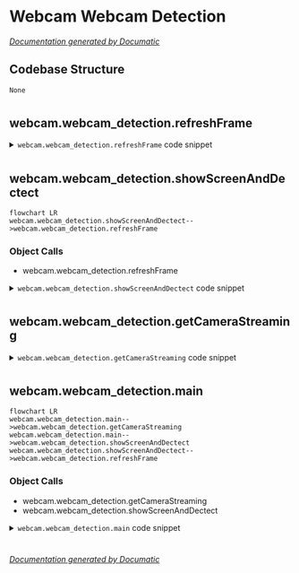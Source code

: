 # Webcam Webcam Detection

[_Documentation generated by Documatic_](https://www.documatic.com)

<!---Documatic-section-Codebase Structure-start--->
## Codebase Structure

<!---Documatic-block-system_architecture-start--->
```mermaid
None
```
<!---Documatic-block-system_architecture-end--->

# #
<!---Documatic-section-Codebase Structure-end--->

<!---Documatic-section-webcam.webcam_detection.refreshFrame-start--->
## webcam.webcam_detection.refreshFrame

<!---Documatic-section-refreshFrame-start--->
<!---Documatic-block-webcam.webcam_detection.refreshFrame-start--->
<details>
	<summary><code>webcam.webcam_detection.refreshFrame</code> code snippet</summary>

```python
def refreshFrame(frame, faceCoordinates):
    if faceCoordinates is not None:
        fdu.drawFace(frame, faceCoordinates)
    cv2.imshow(windowsName, frame)
```
</details>
<!---Documatic-block-webcam.webcam_detection.refreshFrame-end--->
<!---Documatic-section-refreshFrame-end--->

# #
<!---Documatic-section-webcam.webcam_detection.refreshFrame-end--->

<!---Documatic-section-webcam.webcam_detection.showScreenAndDectect-start--->
## webcam.webcam_detection.showScreenAndDectect

<!---Documatic-section-showScreenAndDectect-start--->
```mermaid
flowchart LR
webcam.webcam_detection.showScreenAndDectect-->webcam.webcam_detection.refreshFrame
```

### Object Calls

* webcam.webcam_detection.refreshFrame

<!---Documatic-block-webcam.webcam_detection.showScreenAndDectect-start--->
<details>
	<summary><code>webcam.webcam_detection.showScreenAndDectect</code> code snippet</summary>

```python
def showScreenAndDectect(capture):
    while True:
        (flag, frame) = capture.read()
        faceCoordinates = fdu.getFaceCoordinates(frame)
        refreshFrame(frame, faceCoordinates)
        if faceCoordinates is not None:
            face_img = fdu.preprocess(frame, faceCoordinates, face_shape=FACE_SHAPE)
            input_img = np.expand_dims(face_img, axis=0)
            input_img = np.expand_dims(input_img, axis=0)
            result = model.predict(input_img)[0]
            index = np.argmax(result)
            print(emo[index], 'prob:', max(result))
```
</details>
<!---Documatic-block-webcam.webcam_detection.showScreenAndDectect-end--->
<!---Documatic-section-showScreenAndDectect-end--->

# #
<!---Documatic-section-webcam.webcam_detection.showScreenAndDectect-end--->

<!---Documatic-section-webcam.webcam_detection.getCameraStreaming-start--->
## webcam.webcam_detection.getCameraStreaming

<!---Documatic-section-getCameraStreaming-start--->
<!---Documatic-block-webcam.webcam_detection.getCameraStreaming-start--->
<details>
	<summary><code>webcam.webcam_detection.getCameraStreaming</code> code snippet</summary>

```python
def getCameraStreaming():
    capture = cv2.VideoCapture(0)
    if not capture:
        print('Failed to capture video streaming ')
        sys.exit(1)
    else:
        print('Successed to capture video streaming')
    return capture
```
</details>
<!---Documatic-block-webcam.webcam_detection.getCameraStreaming-end--->
<!---Documatic-section-getCameraStreaming-end--->

# #
<!---Documatic-section-webcam.webcam_detection.getCameraStreaming-end--->

<!---Documatic-section-webcam.webcam_detection.main-start--->
## webcam.webcam_detection.main

<!---Documatic-section-main-start--->
```mermaid
flowchart LR
webcam.webcam_detection.main-->webcam.webcam_detection.getCameraStreaming
webcam.webcam_detection.main-->webcam.webcam_detection.showScreenAndDectect
webcam.webcam_detection.showScreenAndDectect-->webcam.webcam_detection.refreshFrame
```

### Object Calls

* webcam.webcam_detection.getCameraStreaming
* webcam.webcam_detection.showScreenAndDectect

<!---Documatic-block-webcam.webcam_detection.main-start--->
<details>
	<summary><code>webcam.webcam_detection.main</code> code snippet</summary>

```python
def main():
    print('Enter main() function')
    if args.testImage is not None:
        img = cv2.imread(args.testImage)
        img = cv2.cvtColor(img, cv2.COLOR_BGR2GRAY)
        img = cv2.resize(img, FACE_SHAPE)
        print(class_label[result[0]])
        sys.exit(0)
    showCam = 1
    capture = getCameraStreaming()
    if showCam:
        cv2.startWindowThread()
        cv2.namedWindow(windowsName, cv2.WND_PROP_FULLSCREEN)
        cv2.setWindowProperty(windowsName, cv2.WND_PROP_FULLSCREEN, cv2.WND_PROP_FULLSCREEN)
    showScreenAndDectect(capture)
```
</details>
<!---Documatic-block-webcam.webcam_detection.main-end--->
<!---Documatic-section-main-end--->

# #
<!---Documatic-section-webcam.webcam_detection.main-end--->

[_Documentation generated by Documatic_](https://www.documatic.com)